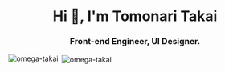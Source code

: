 <h1 align="center">Hi 👋, I'm Tomonari Takai</h1>
<h3 align="center">Front-end Engineer, UI Designer.</h3>

<p><img align="left" src="https://github-readme-stats.vercel.app/api/top-langs?username=omega-takai&show_icons=true&locale=en&layout=compact" alt="omega-takai" /></p>

<p>&nbsp;<img align="center" src="https://github-readme-stats.vercel.app/api?username=omega-takai&show_icons=true&locale=en" alt="omega-takai" /></p>

